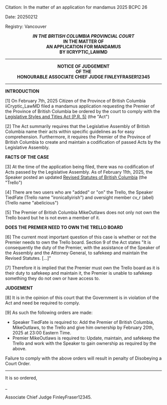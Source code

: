 Citation:       In the matter of an application for mandamus
                	2025 BCPC 26
	
Date:		20250212
	
Registry:	Vancouver

<p align="center"><b><i> IN THE BRITISH COLUMBIA PROVINCIAL COURT </i>
<br>			<b>	IN THE MATTER OF
<br>		AN APPLICATION FOR MANDAMUS
<br>                            BY IICRYPTIC_LAWMD
<br>				</b>

---

<p align="center">		
				NOTICE OF JUDGEMENT
<br>				OF THE
<br>				HONOURABLE ASSOCIATE CHIEF JUDGE FINLEYFRASER12345

</b>
	
---

**INTRODUCTION**

[1] On February 7th, 2025 Citizen of the Province of British Columbia iiCryptic_LawMD filed a mandamus application requesting the Premier of the Province of British Columbia be ordered by the court to comply with the [Legislative Styles and Titles Act (P.R. 5)](https://docs.google.com/document/d/1h58tMaVOmCIW8ksWNuSiFNL-hOVRChYcJ8FZRd_10yE/edit?tab=t.0) (the "Act")

[2] The Act summarily requires that the Legislative Assembly of British Columbia name their acts within specific guidelines as for easy comprehension. Furthermore, it requires the Premier of the Province of British Columbia to create and maintain a codification of passed Acts by the Legislative Assembly.

**FACTS OF THE CASE**

[3] At the time of the application being filed, there was no codification of Acts passed by the Legislative Assembly. As of February 11th, 2025, the Speaker posted an updated [Revised Statutes of British Columbia](https://trello.com/b/Mg2BoaH0/revised-statutes-of-british-columbia) (the "Trello")

[4] There are two users who are "added" or "on" the Trello, the Speaker TiedFate (Trello name "ironicallyirish") and oversight member cv_r (abel) (Trello name "abelicious") 

[5] The Premier of British Columbia MikeOutlaws does not only not own the Trello board but he is not even a member of it.

**DOES THE PREMIER NEED TO OWN THE TRELLO BOARD**

[6] The current most important question of this case is whether or not the Premier needs to own the Trello board. Section 9 of the Act states "It is consequently the duty of the Premier, with the assistance of the Speaker of the Assembly and the Attorney General, to safekeep and maintain the Revised Statutes. [...]"

[7] Therefore it is implied that the Premier must own the Trello board as it is their duty to safekeep and maintain it, the Premier is unable to safekeep something they do not own or have access to.

**JUDGEMENT**

[8] It is in the opinion of this court that the Government is in violation of the Act and need be required to comply.

[9] As such the following orders are made:
- Speaker TiedFate is required to:
Add the Premier of British Columbia, MikeOutlaws, to the Trello and give him ownership by February 20th, 2025 at 23:00 Eastern Time.
- Premier MikeOutlaws is required to:
Update, maintain, and safekeep the Trello and work with the Speaker to gain ownership as required by the above.

Failure to comply with the above orders will result in penalty of Disobeying a Court Order.

---
It is so ordered,

_
	
Associate Chief Judge FinleyFraser12345.

